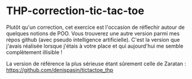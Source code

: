 # THP-correction-tic-tac-toe
Plutôt qu'un correction, cet exercice est l'occasion de réflechir autour de quelques notions de POO.
Vous trouverez une autre version parmi mes répos github (avec pseudo intelligence artificielle).
C'est la version que j'avais réalisée lorsque j'étais à votre place et qui aujourd'hui me semble complètement illisible !

La version de référence la plus sérieuse étant sûrement celle de Zaratan :
https://github.com/denispasin/tictactoe_thp

